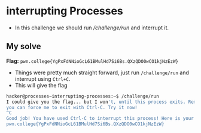 # interrupting Processes
- In this challenge we should run */challenge/run* and interrupt it.

## My solve
**Flag:** `pwn.college{YgPxFdNNioGcL61BMulHd7Si6Bs.QXzQDO0wCO1kjNzEzW}`

- Things were pretty much straight forward, just run `/challenge/run` and interrupt using `Ctrl+C`.
- This will give the flag

```bash
hacker@processes~interrupting-processes:~$ /challenge/run
I could give you the flag... but I won't, until this process exits. Remember,
you can force me to exit with Ctrl-C. Try it now!
^C
Good job! You have used Ctrl-C to interrupt this process! Here is your flag:
pwn.college{YgPxFdNNioGcL61BMulHd7Si6Bs.QXzQDO0wCO1kjNzEzW}
```
